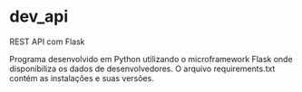 # dev_api
REST API com Flask

Programa desenvolvido em Python utilizando o microframework Flask onde disponibiliza os dados de desenvolvedores. O arquivo requirements.txt contém as instalações e suas versões.
